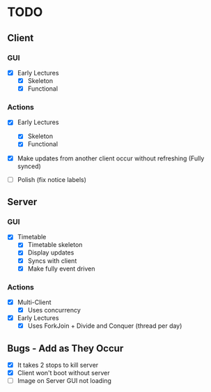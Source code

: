 # TODO
## Client
### GUI
- [X] Early Lectures
    - [X] Skeleton
    - [X] Functional

### Actions
- [X] Early Lectures
  - [X] Skeleton 
  - [X] Functional
- [X] Make updates from another client occur without refreshing (Fully synced)

- [ ] Polish (fix notice labels)

## Server
### GUI
- [X] Timetable
    - [X] Timetable skeleton
    - [X] Display updates
    - [X] Syncs with client
    - [X] Make fully event driven

### Actions
- [x] Multi-Client
  - [x] Uses concurrency 
- [X] Early Lectures
  - [X] Uses ForkJoin + Divide and Conquer (thread per day)

## Bugs - Add as They Occur
- [X] It takes 2 stops to kill server
- [X] Client won't boot without server
- [ ] Image on Server GUI not loading

